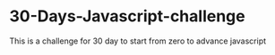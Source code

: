 # 30-Days-Javascript-challenge
This is a challenge for 30 day to start from zero to advance javascript
